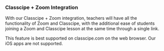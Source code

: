 ### Classcipe + Zoom Integration


With our Classcipe + Zoom integration, teachers will have all the functionality of Zoom and Classcipe, with the additional ease of students joining a Zoom and Classcipe lesson at the same time through a single link.


This feature is best supported on classcipe.com on the web browser. Our iOS apps are not supported.  